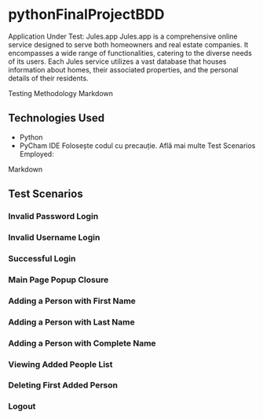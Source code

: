 # pythonFinalProjectBDD

Application Under Test: Jules.app
Jules.app is a comprehensive online service designed to serve both homeowners and real estate companies. It encompasses a wide range of functionalities, catering to the diverse needs of its users. Each Jules service utilizes a vast database that houses information about homes, their associated properties, and the personal details of their residents.

Testing Methodology
Markdown
## Technologies Used

* Python
* PyCham IDE
Folosește codul cu precauție. Află mai multe
Test Scenarios Employed:

Markdown
## Test Scenarios

### Invalid Password Login
### Invalid Username Login
### Successful Login
### Main Page Popup Closure
### Adding a Person with First Name
### Adding a Person with Last Name
### Adding a Person with Complete Name
### Viewing Added People List
### Deleting First Added Person
### Logout